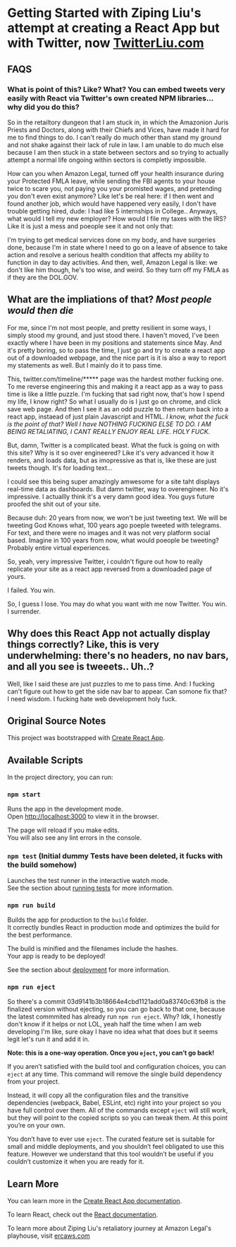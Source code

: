 # Getting Started with Ziping Liu's attempt at creating a React App but with Twitter, now [TwitterLiu.com](https://TwitterLiu.com)

## FAQS


### What is point of this? Like? What? You can embed tweets very easily with React via Twitter's own created NPM libraries... why did you do this? 

So in the retailtory dungeon that I am stuck in, in which the Amazonion Juris Priests and Doctors, along with their Chiefs and Vices, have made it hard for me to find things to do. I can't really do much other than stand my ground and not shake against their lack of rule in law. I am unable to do much else because I am then stuck in a state between sectors and so trying to actually attempt a normal life ongoing within sectors is completly impossible. 

How can you when Amazon Legal, turned off your health insurance during your Protected FMLA leave, while sending the FBI agents to your house twice to scare you, not paying you your promisted wages, and pretending you don't even exist anymore? Like let's be real here: if I then went and found another job, which would have happened very easily, I don't have trouble getting hired, dude: I had like 5 internships in College.. Anyways, what would I tell my new employer? How would I file my taxes with the IRS? Like it is just a mess and poeople see it and not only that: 

I'm trying to get medical services done on my body, and have surgeries done, because I'm in state where I need to go on a leave of absence to take action and resolve a serious health condition that affects my ability to function in day to day activities. And then, well, Amazon Legal is like: we don't like him though, he's too wise, and weird. So they turn off my FMLA as if they are the DOL.GOV.

## What are the impliations of that? _Most people would then die_

For me, since I'm not most people, and pretty resilient in some ways, I simply stood my ground, and just stood there. I haven't moved, I've been exactly where I have been in my positions and statements since May. And it's pretty boring, so to pass the time, I just go and try to create a react app out of a downloaded webpage, and the nice part is it is also a way to report my statements as well. But I mainly do it to pass time.

This, twitter.com/timeline/***** page was the hardest mother fucking one. To me reverse engineering this and making it a react app as a way to pass time is like a little puzzle. I'm fucking that sad right now, that's how I spend my life, I know right? So what I usually do is I just go on chrome, and click save web page. And then I see it as an odd puzzle to then return back into a react app, instaead of just plain Javascript and HTML. _I know, what the fuck is the point of that? Well I have NOTHING FUCKING ELSE TO DO. I AM BEING RETALIATING, I CANT REALLY ENJOY REAL LIFE. HOLY FUCK._

But, damn, Twitter is a complicated beast. What the fuck is going on with this site? Why is it so over engineered? Like it's very advanced it how it renders, and loads data, but as imopressive as that is, like these are just tweets though. It's for loading text... 

I could see this being super amazingly amwesome for a site taht displays real-time data as dashboards. But damn twitter, way to overengineer. No it's impressive. I actuallly think it's a very damn good idea. You guys future proofed the shit out of your site. 

Because duh: 20 years from now, we won't be just tweeting text. We will be tweeting God Knows what, 100 years ago poeple tweeted with telegrams. For text, and there were no images and it was not very platform social based. Imagine in 100 years from now, what would poeople be tweeting? Probably entire virtual experiences.

So, yeah, very impressive Twitter, i couldn't figure out how to really replicate your site as a react app reversed from a downloaded page of yours.

I failed. You win.

So, I guess I lose. You may do what you want with me now Twitter. You win. I surrender.

## Why does this React App not actually display things correctly? Like, this is very underwhelming: there's no headers, no nav bars, and all you see is tweeets.. Uh..?

Well, like I said these are just puzzles to me to pass time. And: I fucking can't figure out how to get the side nav bar to appear. Can somone fix that? I need wisdom. I fucking hate web development holy fuck.


## Original Source Notes

This project was bootstrapped with [Create React App](https://github.com/facebook/create-react-app).



## Available Scripts

In the project directory, you can run:

### `npm start`

Runs the app in the development mode.\
Open [http://localhost:3000](http://localhost:3000) to view it in the browser.

The page will reload if you make edits.\
You will also see any lint errors in the console.

### `npm test` (**Initial dummy Tests have been deleted, it fucks with the build somehow**)

Launches the test runner in the interactive watch mode.\
See the section about [running tests](https://facebook.github.io/create-react-app/docs/running-tests) for more information.

### `npm run build`

Builds the app for production to the `build` folder.\
It correctly bundles React in production mode and optimizes the build for the best performance.

The build is minified and the filenames include the hashes.\
Your app is ready to be deployed!

See the section about [deployment](https://facebook.github.io/create-react-app/docs/deployment) for more information.

### `npm run eject`

So there's a commit 03d9141b3b18664e4cbd1121add0a83740c63fb8 is the finalized version without ejecting, so you can go back to that one, because the latest commmited has already run `npm run eject`. Why? Idk, I honestly don't know if it helps or not LOL, yeah half the time when I am web developing I'm like, sure okay I have no idea what that does but it seems legit let's run it and add it in.

**Note: this is a one-way operation. Once you `eject`, you can’t go back!**

If you aren’t satisfied with the build tool and configuration choices, you can `eject` at any time. This command will remove the single build dependency from your project.

Instead, it will copy all the configuration files and the transitive dependencies (webpack, Babel, ESLint, etc) right into your project so you have full control over them. All of the commands except `eject` will still work, but they will point to the copied scripts so you can tweak them. At this point you’re on your own.

You don’t have to ever use `eject`. The curated feature set is suitable for small and middle deployments, and you shouldn’t feel obligated to use this feature. However we understand that this tool wouldn’t be useful if you couldn’t customize it when you are ready for it.

## Learn More

You can learn more in the [Create React App documentation](https://facebook.github.io/create-react-app/docs/getting-started).

To learn React, check out the [React documentation](https://reactjs.org/).

To learn more about Ziping Liu's retaliatory journey at Amazon Legal's playhouse, visit [ercaws.com](https://ercaws.com)
